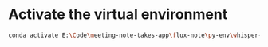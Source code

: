 # Activate the virtual environment
```bash
conda activate E:\Code\meeting-note-takes-app\flux-note\py-env\whisper-env
```
